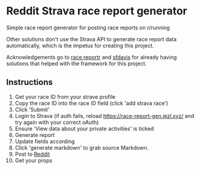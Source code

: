 # Reddit Strava race report generator

Simple race report generator for posting race reports on r/running

Other solutions don't use the Strava API to generate race report data automatically, which is the impetus for creating this project.

Acknowledgements go to [race reportr](https://coachview.github.io/race-reportr/) and [sfdavis](http://sfdavis.com/racereports/) for already having solutions that helped with the framework for this project.

## Instructions

1. Get your race ID from your strave profile
2. Copy the race ID into the race ID field (click 'add strava race')
3. Click 'Submit'
4. Login to Strava (if auth fails, reload https://race-report-gen.jezl.xyz/ and try again with your correct oAuth)
4. Ensure 'View data about your private activities' is ticked
5. Generate report
6. Update fields according
7. Click 'generate markdown' to grab source Markdown. 
8. Post to [Reddit](https://reddit.com/r/running)
9. Get your props

